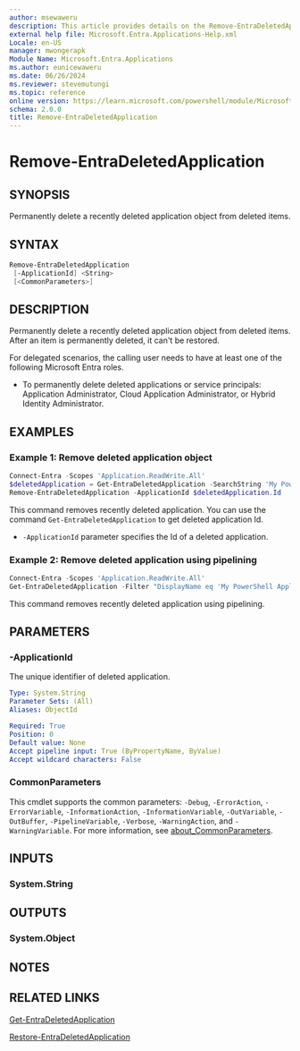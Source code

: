 ```yaml
---
author: msewaweru
description: This article provides details on the Remove-EntraDeletedApplication command.
external help file: Microsoft.Entra.Applications-Help.xml
Locale: en-US
manager: mwongerapk
Module Name: Microsoft.Entra.Applications
ms.author: eunicewaweru
ms.date: 06/26/2024
ms.reviewer: stevemutungi
ms.topic: reference
online version: https://learn.microsoft.com/powershell/module/Microsoft.Entra.Applications/Remove-EntraDeletedApplication
schema: 2.0.0
title: Remove-EntraDeletedApplication
---
```


# Remove-EntraDeletedApplication

## SYNOPSIS

Permanently delete a recently deleted application object from deleted items.

## SYNTAX

```powershell
Remove-EntraDeletedApplication
 [-ApplicationId] <String>
 [<CommonParameters>]
```

## DESCRIPTION

Permanently delete a recently deleted application object from deleted items. After an item is permanently deleted, it can't be restored.

For delegated scenarios, the calling user needs to have at least one of the following Microsoft Entra roles.

- To permanently delete deleted applications or service principals: Application Administrator, Cloud Application Administrator, or Hybrid Identity Administrator.

## EXAMPLES

### Example 1: Remove deleted application object

```powershell
Connect-Entra -Scopes 'Application.ReadWrite.All'
$deletedApplication = Get-EntraDeletedApplication -SearchString 'My PowerShell Application' 
Remove-EntraDeletedApplication -ApplicationId $deletedApplication.Id
```

This command removes recently deleted application. You can use the command  `Get-EntraDeletedApplication` to get deleted application Id.

- `-ApplicationId` parameter specifies the Id of a deleted application.

### Example 2: Remove deleted application using pipelining

```powershell
Connect-Entra -Scopes 'Application.ReadWrite.All'
Get-EntraDeletedApplication -Filter "DisplayName eq 'My PowerShell Application'" | Remove-EntraDeletedApplication
```

This command removes recently deleted application using pipelining.

## PARAMETERS

### -ApplicationId

The unique identifier of deleted application.

```yaml
Type: System.String
Parameter Sets: (All)
Aliases: ObjectId

Required: True
Position: 0
Default value: None
Accept pipeline input: True (ByPropertyName, ByValue)
Accept wildcard characters: False
```

### CommonParameters

This cmdlet supports the common parameters: `-Debug`, `-ErrorAction`, `-ErrorVariable`, `-InformationAction`, `-InformationVariable`, `-OutVariable`, `-OutBuffer`, `-PipelineVariable`, `-Verbose`, `-WarningAction`, and `-WarningVariable`. For more information, see [about_CommonParameters](https://go.microsoft.com/fwlink/?LinkID=113216).

## INPUTS

### System.String

## OUTPUTS

### System.Object

## NOTES

## RELATED LINKS

[Get-EntraDeletedApplication](Get-EntraDeletedApplication.md)

[Restore-EntraDeletedApplication](Restore-EntraDeletedApplication.md)
